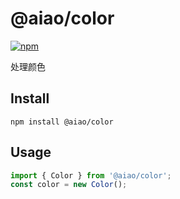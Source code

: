 # @aiao/color

[![npm][shields-color]][npm-color]

处理颜色

## Install

```console
npm install @aiao/color
```

## Usage

```typescript
import { Color } from '@aiao/color';
const color = new Color();
```

[shields-color]: https://img.shields.io/npm/v/@aiao/color?style=flat-square
[npm-color]: https://www.npmjs.com/@aiao/color
